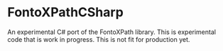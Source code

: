 # FontoXPathCSharp

An experimental C# port of the FontoXPath library. This is experimental code that is work in progress. This is not fit for production yet.
